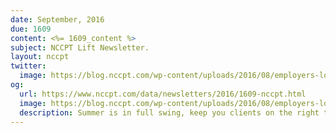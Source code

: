 ```yaml
---
date: September, 2016
due: 1609
content: <%= 1609_content %>
subject: NCCPT Lift Newsletter.
layout: nccpt
twitter:
  image: https://blog.nccpt.com/wp-content/uploads/2016/08/employers-love-cpt.jpg
og:
  url: https://www.nccpt.com/data/newsletters/2016/1609-nccpt.html
  image: https://blog.nccpt.com/wp-content/uploads/2016/08/employers-love-cpt.jpg
  description: Summer is in full swing, keep you clients on the right track, and plan your future.
---
```


